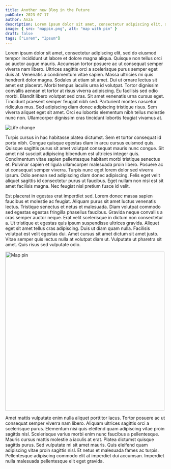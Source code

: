 ```yaml
---
title: Another new Blog in the Future
pubDate: 2023-07-17
author: Anza
description: Lorem ipsum dolor sit amet, consectetur adipiscing elit, sed do eiusmod tempor incididunt ut labore et dolore magna aliqua. Ut enim ad minim veniam, quis nostrud exercitation ullamco laboris nisi ut aliquip ex ea commodo consequat. Duis aute irure dolor in reprehenderit in voluptate velit esse cillum dolore eu fugiat nulla pariatur. Excepteur sint occaecat cupidatat non proident, sunt in culpa qui officia deserunt mollit anim id est laborum.
image: { src: "mappin.png", alt: "map with pin" }
draft: false
tags: ["Lorem", "Ipsum"]
---
```


Lorem ipsum dolor sit amet, consectetur adipiscing elit, sed do eiusmod tempor incididunt ut labore et dolore magna aliqua. Quisque non tellus orci ac auctor augue mauris. Accumsan tortor posuere ac ut consequat semper viverra nam libero. Ultrices sagittis orci a scelerisque purus semper eget duis at. Venenatis a condimentum vitae sapien. Massa ultricies mi quis hendrerit dolor magna. Sodales ut etiam sit amet. Dui ut ornare lectus sit amet est placerat. Morbi tempus iaculis urna id volutpat. Tortor dignissim convallis aenean et tortor at risus viverra adipiscing. Eu facilisis sed odio morbi. Blandit libero volutpat sed cras. Sit amet venenatis urna cursus eget. Tincidunt praesent semper feugiat nibh sed. Parturient montes nascetur ridiculus mus. Sed adipiscing diam donec adipiscing tristique risus. Sem viverra aliquet eget sit amet. Orci eu lobortis elementum nibh tellus molestie nunc non. Ullamcorper dignissim cras tincidunt lobortis feugiat vivamus at.

<img src="/lifechange.png" alt="Life change">

Turpis cursus in hac habitasse platea dictumst. Sem et tortor consequat id porta nibh. Congue quisque egestas diam in arcu cursus euismod quis. Quisque sagittis purus sit amet volutpat consequat mauris nunc congue. Sit amet nisl suscipit adipiscing bibendum est ultricies integer quis. Condimentum vitae sapien pellentesque habitant morbi tristique senectus et. Pulvinar sapien et ligula ullamcorper malesuada proin libero. Posuere ac ut consequat semper viverra. Turpis nunc eget lorem dolor sed viverra ipsum. Odio aenean sed adipiscing diam donec adipiscing. Felis eget velit aliquet sagittis id consectetur purus ut faucibus. Eget nullam non nisi est sit amet facilisis magna. Nec feugiat nisl pretium fusce id velit.

Est placerat in egestas erat imperdiet sed. Lorem donec massa sapien faucibus et molestie ac feugiat. Aliquam purus sit amet luctus venenatis lectus. Tristique senectus et netus et malesuada. Diam volutpat commodo sed egestas egestas fringilla phasellus faucibus. Gravida neque convallis a cras semper auctor neque. Erat velit scelerisque in dictum non consectetur a. Ut tristique et egestas quis ipsum suspendisse ultrices gravida. Aliquet eget sit amet tellus cras adipiscing. Duis ut diam quam nulla. Facilisis volutpat est velit egestas dui. Amet cursus sit amet dictum sit amet justo. Vitae semper quis lectus nulla at volutpat diam ut. Vulputate ut pharetra sit amet. Quis risus sed vulputate odio.

<img style="width:500px;" src="/mappin.png" alt="Map pin">

Amet mattis vulputate enim nulla aliquet porttitor lacus. Tortor posuere ac ut consequat semper viverra nam libero. Aliquam ultrices sagittis orci a scelerisque purus. Elementum nisi quis eleifend quam adipiscing vitae proin sagittis nisl. Scelerisque varius morbi enim nunc faucibus a pellentesque. Mauris cursus mattis molestie a iaculis at erat. Platea dictumst quisque sagittis purus. Sed vulputate mi sit amet mauris. Quis eleifend quam adipiscing vitae proin sagittis nisl. Et netus et malesuada fames ac turpis. Pellentesque adipiscing commodo elit at imperdiet dui accumsan. Imperdiet nulla malesuada pellentesque elit eget gravida.
